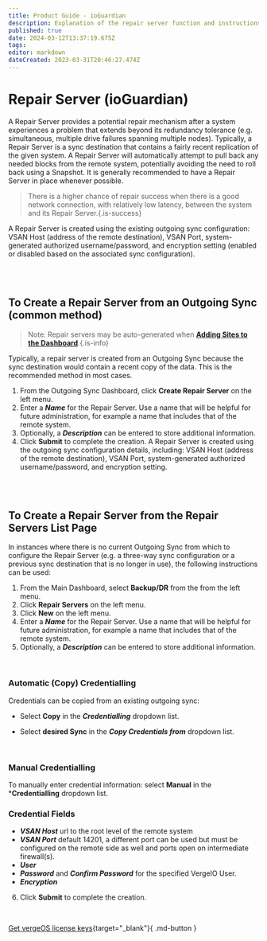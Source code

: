 ```yaml
---
title: Product Guide - ioGuardian
description: Explanation of the repair server function and instructions for creating a new repair server
published: true
date: 2024-03-12T13:37:19.675Z
tags: 
editor: markdown
dateCreated: 2023-03-31T20:46:27.474Z
---
```


# Repair Server (ioGuardian)

A Repair Server provides a potential repair mechanism after a system experiences a problem that extends beyond its redundancy tolerance (e.g. simultaneous, multiple drive failures spanning multiple nodes). Typically, a Repair Server is a sync destination that contains a fairly recent replication of the given system. A Repair Server will automatically attempt to pull back any needed blocks from the remote system, potentially avoiding the need to roll back using a Snapshot. It is generally recommended to have a Repair Server in place whenever possible.


> There is a higher chance of repair success when there is a good network connection, with relatively low latency, between the system and its Repair Server.{.is-success}

A Repair Server is created using the existing outgoing sync configuration: VSAN Host (address of the remote destination), VSAN Port, system-generated authorized username/password, and encryption setting (enabled or disabled based on the associated sync configuration).


<br>
<br>


## To Create a Repair Server from an Outgoing Sync (common method)

> Note: Repair servers may be auto-generated when [**Adding Sites to the Dashboard**](/public/ProductGuide/configuringsitesdash-addingsites#Repairserver).{.is-info}

Typically, a repair server is created from an Outgoing Sync because the sync destination would contain a recent copy of the data. This is the recommended method in most cases.

1.  From the Outgoing Sync Dashboard, click **Create Repair Server** on the left menu.
2.  Enter a ***Name*** for the Repair Server. Use a name that will be helpful for future administration, for example a name that includes that of the remote system.
3.  Optionally, a ***Description*** can be entered to store additional information.
4.  Click **Submit** to complete the creation.
A Repair Server is created using the outgoing sync configuration details, including: VSAN Host (address of the remote destination), VSAN Port, system-generated authorized username/password, and encryption setting.

<br>
<br>


## To Create a Repair Server from the Repair Servers List Page
In instances where there is no current Outgoing Sync from which to configure the Repair Server (e.g. a three-way sync configuration or a previous sync destination that is no longer in use), the following instructions can be used:

1.  From the Main Dashboard, select **Backup/DR** from the from the left menu.
2.  Click **Repair Servers** on the left menu.
3.  Click **New** on the left menu.
4.  Enter a ***Name*** for the Repair Server. Use a name that will be helpful for future administration, for example a name that includes that of the remote system.
5.  Optionally, a ***Description*** can be entered to store additional information.

<br>

### Automatic (Copy) Credentialling
Credentials can be copied from an existing outgoing sync:
 - Select **Copy** in the ***Credentialling*** dropdown list.

 - Select **desired Sync** in the ***Copy Credentials from*** dropdown list.

<br>

### Manual Credentialling
To manually enter credential information:
select **Manual** in the ***Credentialling** dropdown list.

### Credential Fields
   -   ***VSAN Host*** url to the root level of the remote system
   -   ***VSAN Port*** default 14201, a different port can be used but must be configured on the remote side as well and ports open on intermediate firewall(s).
   -   ***User***
   -   ***Password*** and ***Confirm Password*** for the specified VergeIO User.
   -   ***Encryption***
6.  Click **Submit** to complete the creation.

<br>

[Get vergeOS license keys](https://www.verge.io/test-drive){target="_blank"}{ .md-button }